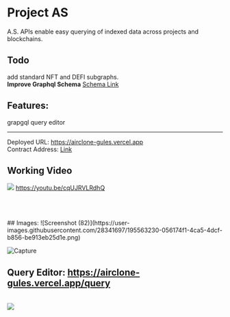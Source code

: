 # Project AS
A.S. APIs enable easy querying of indexed data across projects and blockchains.

## Todo
add standard NFT and DEFI subgraphs.<br/>
<b>Improve Graphql Schema</b>    <a href="https://github.com/pradeepvarma22/A_API/blob/master/subgraphs/schemas/NFT_MARKET_PLACE.graphql" target="_blank">Schema Link</a> <br/>

## Features:
grapgql query editor
<hr/>

Deployed URL: <a href="https://airclone-gules.vercel.app">https://airclone-gules.vercel.app</a>  
Contract Address: <a href="https://mumbai.polygonscan.com/address/0x3126998321b2a77691ceb85d8e4440ae5dad24d9#code" target="_blank">Link</a>

## Working Video
[<img src="https://user-images.githubusercontent.com/28341697/195563230-056174f1-4ca5-4dcf-b856-be913eb25d1e.png">](https://youtu.be/cqUJRVLRdhQ)
https://youtu.be/cqUJRVLRdhQ

<br/>
<br/>
<br/>
## Images:
![Screenshot (82)](https://user-images.githubusercontent.com/28341697/195563230-056174f1-4ca5-4dcf-b856-be913eb25d1e.png)

![Capture](https://user-images.githubusercontent.com/28341697/195429302-95c9f87d-727a-4d04-b456-ca9863b92e81.PNG)


## Query Editor:    https://airclone-gules.vercel.app/query
<br/>
<img src="https://user-images.githubusercontent.com/28341697/195563230-056174f1-4ca5-4dcf-b856-be913eb25d1e.png">
